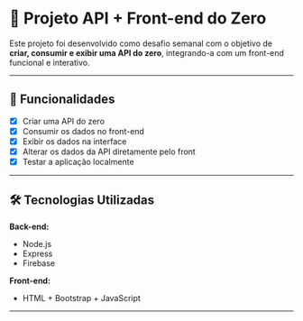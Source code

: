 # 🧩 Projeto API + Front-end do Zero

Este projeto foi desenvolvido como desafio semanal com o objetivo de **criar, consumir e exibir uma API do zero**, integrando-a com um front-end funcional e interativo.

---

## 🚀 Funcionalidades

- [x] Criar uma API do zero
- [x] Consumir os dados no front-end
- [x] Exibir os dados na interface
- [x] Alterar os dados da API diretamente pelo front
- [x] Testar a aplicação localmente

---

## 🛠️ Tecnologias Utilizadas

**Back-end:**
- Node.js
- Express
- Firebase

**Front-end:**
- HTML + Bootstrap + JavaScript

---

